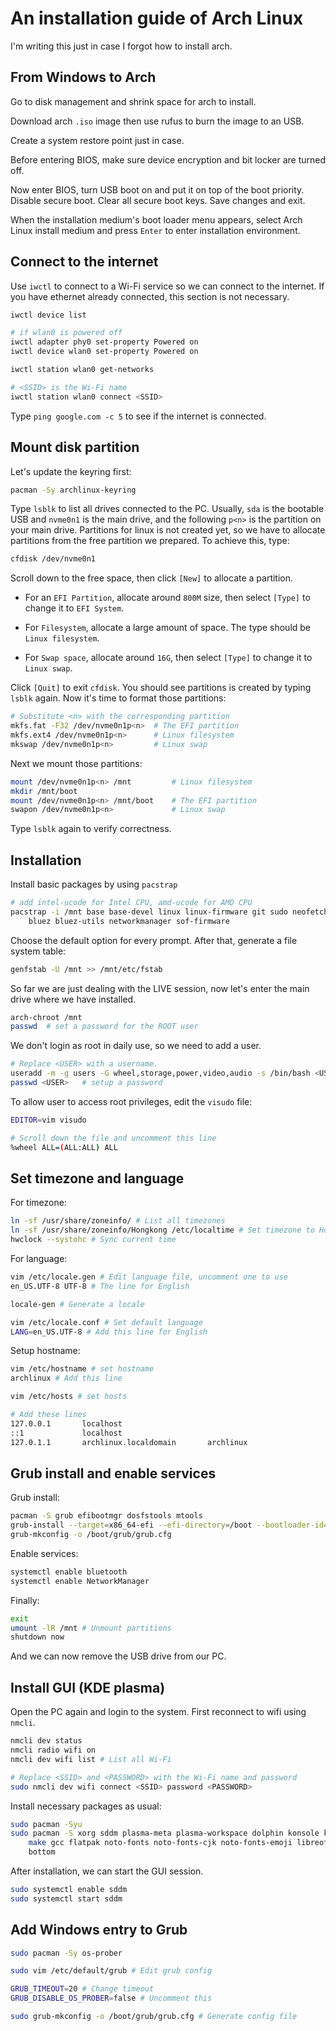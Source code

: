 # An installation guide of Arch Linux 

I'm writing this just in case I forgot how to install arch.

## From Windows to Arch

Go to disk management and shrink space for arch to install.

Download arch `.iso` image then use rufus to burn the image to an USB.

Create a system restore point just in case.

Before entering BIOS, make sure device encryption and bit locker are turned off.

Now enter BIOS, turn USB boot on and put it on top of the boot priority.
Disable secure boot. Clear all secure boot keys. Save changes and exit.

When the installation medium's boot loader menu appears,
select Arch Linux install medium and press `Enter` to enter installation environment.

## Connect to the internet

Use `iwctl` to connect to a Wi-Fi service so we can connect to the internet.
If you have ethernet already connected, this section is not necessary.

```bash
iwctl device list

# if wlan0 is powered off
iwctl adapter phy0 set-property Powered on
iwctl device wlan0 set-property Powered on

iwctl station wlan0 get-networks

# <SSID> is the Wi-Fi name
iwctl station wlan0 connect <SSID>
```

Type `ping google.com -c 5` to see if the internet is connected.

## Mount disk partition

Let's update the keyring first:

```bash
pacman -Sy archlinux-keyring
```

Type `lsblk` to list all drives connected to the PC.
Usually, `sda` is the bootable USB and `nvme0n1` is the main drive,
and the following `p<n>` is the partition on your main drive.
Partitions for linux is not created yet,
so we have to allocate partitions from the free partition we prepared. To achieve this, type:

```bash
cfdisk /dev/nvme0n1
```

Scroll down to the free space, then click `[New]` to allocate a partition.

- For an `EFI Partition`, allocate around `800M` size, then select `[Type]` to change it to `EFI System`.

- For `Filesystem`, allocate a large amount of space. The type should be `Linux filesystem`.

- For `Swap space`, allocate around `16G`, then select `[Type]` to change it to `Linux swap`.

Click `[Quit]` to exit `cfdisk`. You should see partitions is created by typing `lsblk` again.
Now it's time to format those partitions:

```bash
# Substitute <n> with the corresponding partition
mkfs.fat -F32 /dev/nvme0n1p<n>  # The EFI partition
mkfs.ext4 /dev/nvme0n1p<n>      # Linux filesystem
mkswap /dev/nvme0n1p<n>         # Linux swap
```

Next we mount those partitions:

```bash
mount /dev/nvme0n1p<n> /mnt         # Linux filesystem
mkdir /mnt/boot
mount /dev/nvme0n1p<n> /mnt/boot    # The EFI partition
swapon /dev/nvme0n1p<n>             # Linux swap
```

Type `lsblk` again to verify correctness.

## Installation

Install basic packages by using `pacstrap`

```bash
# add intel-ucode for Intel CPU, amd-ucode for AMD CPU
pacstrap -i /mnt base base-devel linux linux-firmware git sudo neofetch htop nano vim 
    bluez bluez-utils networkmanager sof-firmware
```

Choose the default option for every prompt. After that, generate a file system table:

```bash
genfstab -U /mnt >> /mnt/etc/fstab
```

So far we are just dealing with the LIVE session,
now let's enter the main drive where we have installed.

```bash
arch-chroot /mnt
passwd  # set a password for the ROOT user
```

We don't login as root in daily use, so we need to add a user.

```bash
# Replace <USER> with a username.
useradd -m -g users -G wheel,storage,power,video,audio -s /bin/bash <USER>
passwd <USER>   # setup a password
```

To allow user to access root privileges, edit the `visudo` file:

```bash
EDITOR=vim visudo

# Scroll down the file and uncomment this line
%wheel ALL=(ALL:ALL) ALL
```

## Set timezone and language

For timezone:

```bash
ln -sf /usr/share/zoneinfo/ # List all timezones
ln -sf /usr/share/zoneinfo/Hongkong /etc/localtime # Set timezone to Hong Kong
hwclock --systohc # Sync current time
```

For language:

```bash
vim /etc/locale.gen # Edit language file, uncomment one to use
en_US.UTF-8 UTF-8 # The line for English

locale-gen # Generate a locale

vim /etc/locale.conf # Set default language
LANG=en_US.UTF-8 # Add this line for English
```

Setup hostname:

```bash
vim /etc/hostname # set hostname
archlinux # Add this line

vim /etc/hosts # set hosts

# Add these lines
127.0.0.1       localhost
::1             localhost
127.0.1.1       archlinux.localdomain       archlinux
```

## Grub install and enable services

Grub install:

```bash
pacman -S grub efibootmgr dosfstools mtools
grub-install --target=x86_64-efi --efi-directory=/boot --bootloader-id=GRUB
grub-mkconfig -o /boot/grub/grub.cfg
```

Enable services:

```bash
systemctl enable bluetooth
systemctl enable NetworkManager
```

Finally:

```bash
exit
umount -lR /mnt # Unmount partitions
shutdown now
```

And we can now remove the USB drive from our PC.

## Install GUI (KDE plasma)

Open the PC again and login to the system. First reconnect to wifi using `nmcli`.

```bash
nmcli dev status
nmcli radio wifi on
nmcli dev wifi list # List all Wi-Fi

# Replace <SSID> and <PASSWORD> with the Wi-Fi name and password
sudo nmcli dev wifi connect <SSID> password <PASSWORD> 
```

Install necessary packages as usual:

```bash
sudo pacman -Syu
sudo pacman -S xorg sddm plasma-meta plasma-workspace dolphin konsole kwrite firefox clang cmake
    make gcc flatpak noto-fonts noto-fonts-cjk noto-fonts-emoji libreoffice-fresh xclip wl-clipboard
    bottom
```

After installation, we can start the GUI session.

```bash
sudo systemctl enable sddm
sudo systemctl start sddm
```

## Add Windows entry to Grub

```bash
sudo pacman -Sy os-prober

sudo vim /etc/default/grub # Edit grub config

GRUB_TIMEOUT=20 # Change timeout
GRUB_DISABLE_OS_PROBER=false # Uncomment this

sudo grub-mkconfig -o /boot/grub/grub.cfg # Generate config file
```
